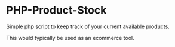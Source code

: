 # PHP-Product-Stock

Simple php script to keep track of your current available products.

This would typically be used as an ecommerce tool.
